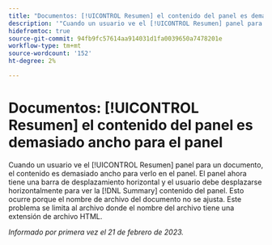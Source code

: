 ```yaml
---
title: "Documentos: [!UICONTROL Resumen] el contenido del panel es demasiado ancho para el panel"
description: '"Cuando un usuario ve el [!UICONTROL Resumen] panel para un documento, el contenido es demasiado ancho para verlo en el panel. El panel ahora tiene una barra de desplazamiento horizontal y el usuario debe desplazarse horizontalmente para ver la [!DNL Summary] contenido del panel. Esto ocurre porque el nombre de archivo del documento no se ajusta. Este problema se limita al archivo donde el nombre del archivo tiene una extensión de archivo HTML".'
hidefromtoc: true
source-git-commit: 94fb9fc57614aa914031d1fa0039650a7478201e
workflow-type: tm+mt
source-wordcount: '152'
ht-degree: 2%

---
```



# Documentos: [!UICONTROL Resumen] el contenido del panel es demasiado ancho para el panel

Cuando un usuario ve el [!UICONTROL Resumen] panel para un documento, el contenido es demasiado ancho para verlo en el panel. El panel ahora tiene una barra de desplazamiento horizontal y el usuario debe desplazarse horizontalmente para ver la [!DNL Summary] contenido del panel. Esto ocurre porque el nombre de archivo del documento no se ajusta. Este problema se limita al archivo donde el nombre del archivo tiene una extensión de archivo HTML.

_Informado por primera vez el 21 de febrero de 2023._

